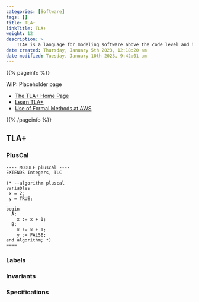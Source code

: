 ```yaml
---
categories: [Software]
tags: []
title: TLA+
linkTitle: TLA+
weight: 12
description: >
    TLA+ is a language for modeling software above the code level and hardware above the circuit level. The tool most commonly used by engineers is the TLC model checker, but there is also a proof checker.  TLA+ is based on mathematics and does not resemble any programming language. Most engineers will find PlusCal, described below, to be the easiest way to start using TLA+.
date created: Thursday, January 5th 2023, 12:18:20 am
date modified: Tuesday, January 10th 2023, 9:42:01 am
---
```


{{% pageinfo %}}

WIP: Placeholder page

* [The TLA+ Home Page](https://lamport.azurewebsites.net/tla/tla.html)
* [Learn TLA+](https://www.learntla.com/index.html)
* [Use of Formal Methods at AWS](http://lamport.azurewebsites.net/tla/formal-methods-amazon.pdf)

{{% /pageinfo %}}

## TLA+

### PlusCal

```
---- MODULE pluscal ----
EXTENDS Integers, TLC

(* --algorithm pluscal
variables
 x = 2;
 y = TRUE;

begin
  A:
    x := x + 1;
  B:
    x := x + 1;
    y := FALSE;
end algorithm; *)
====
```

### Labels

### Invariants

### Specifications
